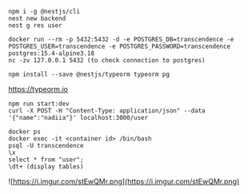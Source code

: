 ```
npm i -g @nestjs/cli
nest new backend
nest g res user

docker run --rm -p 5432:5432 -d -e POSTGRES_DB=transcendence -e POSTGRES_USER=transcendence -e POSTGRES_PASSWORD=transcendence postgres:15.4-alpine3.18
nc -zv 127.0.0.1 5432 (to check connection to postgres)

npm install --save @nestjs/typeorm typeorm pg
```
https://typeorm.io
```
npm run start:dev
curl -X POST -H "Content-Type: application/json" --data '{"name":"nadiia"}' localhost:3000/user

docker ps
docker exec -it <container id> /bin/bash
psql -U transcendence
\x
select * from "user";
\dt+ (display tables)
```
![https://i.imgur.com/stEwQMr.png](https://i.imgur.com/stEwQMr.png)